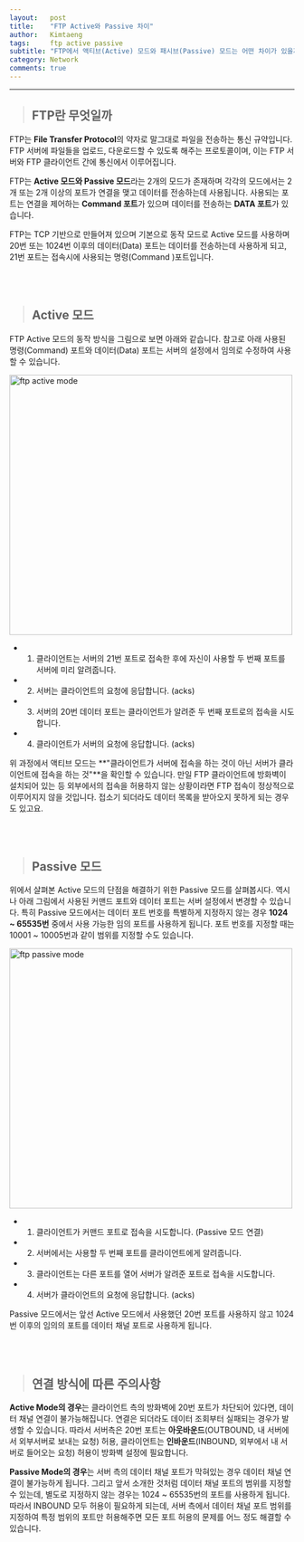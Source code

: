 ```yaml
---
layout:   post
title:    "FTP Active와 Passive 차이"
author:   Kimtaeng
tags: 	  ftp active passive
subtitle: "FTP에서 액티브(Active) 모드와 패시브(Passive) 모드는 어떤 차이가 있을까?"
category: Network
comments: true
---
```


<hr/>

> ## FTP란 무엇일까

FTP는 **File Transfer Protocol**의 약자로 말그대로 파일을 전송하는 통신 규약입니다. FTP 서버에 파일들을 업로드, 다운로드할 수
있도록 해주는 프로토콜이며, 이는 FTP 서버와 FTP 클라이언트 간에 통신에서 이루어집니다.

FTP는 **Active 모드와 Passive 모드**라는 2개의 모드가 존재하며 각각의 모드에서는 2개 또는 2개 이상의 포트가 연결을 맺고 데이터를
전송하는데 사용됩니다. 사용되는 포트는 연결을 제어하는 **Command 포트**가 있으며 데이터를 전송하는 **DATA 포트**가 있습니다.

FTP는 TCP 기반으로 만들어져 있으며 기본으로 동작 모드로 Active 모드를 사용하며 20번 또는 1024번 이후의 데이터(Data) 포트는
데이터를 전송하는데 사용하게 되고, 21번 포트는 접속시에 사용되는 명령(Command )포트입니다.

<br/><br/>

> ## Active 모드

FTP Active 모드의 동작 방식을 그림으로 보면 아래와 같습니다. 참고로 아래 사용된 명령(Command) 포트와 데이터(Data) 포트는
서버의 설정에서 임의로 수정하여 사용할 수 있습니다.

<img class="post_image" src="{{ site.baseurl }}/img/post/2019-03-09-ftp-active-passive-1.png" width="500" height="460" alt="ftp active mode"/>

- 1) 클라이언트는 서버의 21번 포트로 접속한 후에 자신이 사용할 두 번째 포트를 서버에 미리 알려줍니다.
- 2) 서버는 클라이언트의 요청에 응답합니다. (acks)
- 3) 서버의 20번 데이터 포트는 클라이언트가 알려준 두 번째 포트로의 접속을 시도합니다.
- 4) 클라이언트가 서버의 요청에 응답합니다. (acks)

위 과정에서 액티브 모드는 **"클라이언트가 서버에 접속을 하는 것이 아닌 서버가 클라이언트에 접속을 하는 것"**을 확인할 수 있습니다.
만일 FTP 클라이언트에 방화벽이 설치되어 있는 등 외부에서의 접속을 허용하지 않는 상황이라면 FTP 접속이 정상적으로 이루어지지 않을 것입니다.
접소기 되더라도 데이터 목록을 받아오지 못하게 되는 경우도 있고요.

<br/><br/>

> ## Passive 모드

위에서 살펴본 Active 모드의 단점을 해결하기 위한 Passive 모드를 살펴봅시다. 역시나 아래 그림에서 사용된 커맨드 포트와
데이터 포트는 서버 설정에서 변경할 수 있습니다. 특히 Passive 모드에서는 데이터 포트 번호를 특별하게 지정하지 않는 경우
**1024 ~ 65535번** 중에서 사용 가능한 임의 포트를 사용하게 됩니다. 포트 번호를 지정할 때는 10001 ~ 10005번과 같이 범위를
지정할 수도 있습니다.

<img class="post_image" src="{{ site.baseurl }}/img/post/2019-03-09-ftp-active-passive-2.png" width="500" height="460" alt="ftp passive mode"/>

- 1) 클라이언트가 커맨드 포트로 접속을 시도합니다. (Passive 모드 연결)
- 2) 서버에서는 사용할 두 번째 포트를 클라이언트에게 알려줍니다.
- 3) 클라이언트는 다른 포트를 열어 서버가 알려준 포트로 접속을 시도합니다.
- 4) 서버가 클라이언트의 요청에 응답합니다. (acks)

Passive 모드에서는 앞선 Active 모드에서 사용했던 20번 포트를 사용하지 않고 1024번 이후의 임의의 포트를 데이터 채널 포트로
사용하게 됩니다.

<br/><br/>

> ## 연결 방식에 따른 주의사항

**Active Mode의 경우**는 클라이언트 측의 방화벽에 20번 포트가 차단되어 있다면, 데이터 채널 연결이 불가능해집니다.
연결은 되더라도 데이터 조회부터 실패되는 경우가 발생할 수 있습니다. 따라서 서버측은 20번 포트는 
**아웃바운드**(OUTBOUND, 내 서버에서 외부서버로 보내는 요청) 허용, 클라이언트는 **인바운드**(INBOUND, 외부에서 내 서버로 들어오는 요청)
허용이 방화벽 설정에 필요합니다. 

**Passive Mode의 경우**는 서버 측의 데이터 채널 포트가 막혀있는 경우 데이터 채널 연결이 불가능하게 됩니다.
그리고 앞서 소개한 것처럼 데이터 채널 포트의 범위를 지정할 수 있는데, 별도로 지정하지 않는 경우는 1024 ~ 65535번의 포트를
사용하게 됩니다. 따라서 INBOUND 모두 허용이 필요하게 되는데, 서버 측에서 데이터 채널 포트 범위를 지정하여 특정 범위의 포트만 
허용해주면 모든 포트 허용의 문제를 어느 정도 해결할 수 있습니다.